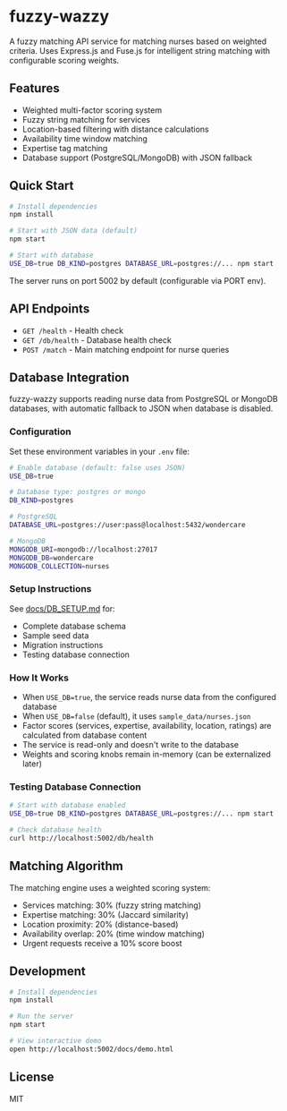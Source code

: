 # fuzzy-wazzy

A fuzzy matching API service for matching nurses based on weighted criteria. Uses Express.js and Fuse.js for intelligent string matching with configurable scoring weights.

## Features

- Weighted multi-factor scoring system
- Fuzzy string matching for services
- Location-based filtering with distance calculations
- Availability time window matching
- Expertise tag matching
- Database support (PostgreSQL/MongoDB) with JSON fallback

## Quick Start

```bash
# Install dependencies
npm install

# Start with JSON data (default)
npm start

# Start with database
USE_DB=true DB_KIND=postgres DATABASE_URL=postgres://... npm start
```

The server runs on port 5002 by default (configurable via PORT env).

## API Endpoints

- `GET /health` - Health check
- `GET /db/health` - Database health check
- `POST /match` - Main matching endpoint for nurse queries

## Database Integration

fuzzy-wazzy supports reading nurse data from PostgreSQL or MongoDB databases, with automatic fallback to JSON when database is disabled.

### Configuration

Set these environment variables in your `.env` file:

```bash
# Enable database (default: false uses JSON)
USE_DB=true

# Database type: postgres or mongo
DB_KIND=postgres

# PostgreSQL
DATABASE_URL=postgres://user:pass@localhost:5432/wondercare

# MongoDB
MONGODB_URI=mongodb://localhost:27017
MONGODB_DB=wondercare
MONGODB_COLLECTION=nurses
```

### Setup Instructions

See [docs/DB_SETUP.md](docs/DB_SETUP.md) for:
- Complete database schema
- Sample seed data
- Migration instructions
- Testing database connection

### How It Works

- When `USE_DB=true`, the service reads nurse data from the configured database
- When `USE_DB=false` (default), it uses `sample_data/nurses.json`
- Factor scores (services, expertise, availability, location, ratings) are calculated from database content
- The service is read-only and doesn't write to the database
- Weights and scoring knobs remain in-memory (can be externalized later)

### Testing Database Connection

```bash
# Start with database enabled
USE_DB=true DB_KIND=postgres DATABASE_URL=postgres://... npm start

# Check database health
curl http://localhost:5002/db/health
```

## Matching Algorithm

The matching engine uses a weighted scoring system:
- Services matching: 30% (fuzzy string matching)
- Expertise matching: 30% (Jaccard similarity)
- Location proximity: 20% (distance-based)
- Availability overlap: 20% (time window matching)
- Urgent requests receive a 10% score boost

## Development

```bash
# Install dependencies
npm install

# Run the server
npm start

# View interactive demo
open http://localhost:5002/docs/demo.html
```

## License

MIT